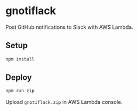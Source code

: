 # gnotiflack

Post GitHub notifications to Slack with AWS Lambda.

## Setup

```sh
npm install
```

## Deploy

```sh
npm run zip
```

Upload `gnotiflack.zip` in AWS Lambda console.
